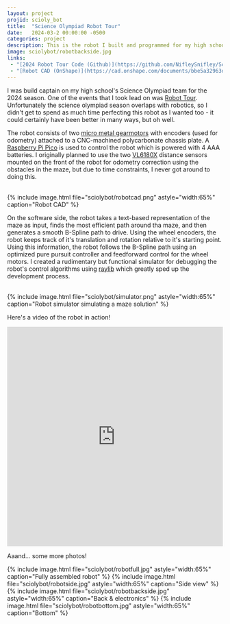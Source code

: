 ```yaml
---
layout: project
projid: scioly_bot
title:  "Science Olympiad Robot Tour"
date:   2024-03-2 00:00:00 -0500
categories: project
description: This is the robot I built and programmed for my high school's Science Olympiad team to compete in the Robot Tour event. We won second place in the state using this robot.
image: sciolybot/robotbackside.jpg
links:
 - "[2024 Robot Tour Code (Github)](https://github.com/NifleySnifley/SciOly2023)"
 - "[Robot CAD (OnShape)](https://cad.onshape.com/documents/bbe5a32963d41ceffe6e68f4/w/005e6fb0a999a6c69223d441/e/f9fa478bb65171ffda30b501)"
---
```


I was build captain on my high school's Science Olympiad team for the 2024 season. One of the events that I took lead on was [Robot Tour](https://www.soinc.org/robot-tour-c). Unfortunately the science olympiad season overlaps with robotics, so I didn't get to spend as much time perfecting this robot as I wanted too - it could certainly have been better in many ways, but oh well.

The robot consists of two [micro metal gearmotors](https://www.pololu.com/category/60/micro-metal-gearmotors) with encoders (used for odometry) attached to a CNC-machined polycarbonate chassis plate. A [Raspberry Pi Pico](https://www.raspberrypi.com/products/raspberry-pi-pico/) is used to control the robot which is powered with 4 AAA batteries. I originally planned to use the two [VL6180X](https://www.dfrobot.com/product-2287.html) distance sensors mounted on the front of the robot for odometry correction using the obstacles in the maze, but due to time constraints, I never got around to doing this. 

<br/>
{% include image.html file="sciolybot/robotcad.png" astyle="width:65%" caption="Robot CAD" %}


On the software side, the robot takes a text-based representation of the maze as input, finds the most efficient path around tha maze, and then generates a smooth B-Spline path to drive. Using the wheel encoders, the robot keeps track of it's translation and rotation relative to it's starting point. Using this information, the robot follows the B-Spline path using an optimized pure pursuit controller and feedforward control for the wheel motors. I created a rudimentary but functional simulator for debugging the robot's control algorithms using [raylib](https://www.raylib.com/) which greatly sped up the development process.

<br/>
{% include image.html file="sciolybot/simulator.png" astyle="width:65%" caption="Robot simulator simulating a maze solution" %}

Here's a video of the robot in action!

<iframe width="100%" height="512" src="https://www.youtube.com/embed/l-RjTHcnKug" title="2024 Science Olympiad Robot Tour" frameborder="0" allow="accelerometer; autoplay; clipboard-write; encrypted-media; gyroscope; picture-in-picture; web-share" referrerpolicy="strict-origin-when-cross-origin" allowfullscreen></iframe>
<br/>

Aaand... some more photos!

{% include image.html file="sciolybot/robotfull.jpg" astyle="width:65%" caption="Fully assembled robot" %}
{% include image.html file="sciolybot/robotside.jpg" astyle="width:65%" caption="Side view" %}
{% include image.html file="sciolybot/robotbackside.jpg" astyle="width:65%" caption="Back & electronics" %}
{% include image.html file="sciolybot/robotbottom.jpg" astyle="width:65%" caption="Bottom" %}

